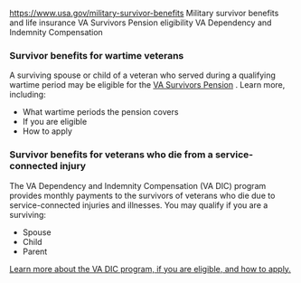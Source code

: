 

https://www.usa.gov/military-survivor-benefits
Military survivor benefits and life insurance
VA Survivors Pension eligibility
VA Dependency and Indemnity Compensation

### **Survivor benefits for wartime veterans**

A surviving spouse or child of a veteran who served during a qualifying wartime period may be eligible for the
[VA Survivors Pension](https://www.va.gov/pension/survivors-pension/)
. Learn more, including:

* What wartime periods the pension covers
* If you are eligible
* How to apply

### **Survivor benefits for veterans who die from a service-connected injury**

The VA Dependency and Indemnity Compensation (VA DIC) program provides monthly payments to the survivors of veterans who die due to service-connected injuries and illnesses. You may qualify if you are a surviving:

* Spouse
* Child
* Parent

[Learn more about the VA DIC program, if you are eligible, and how to apply.](https://www.va.gov/disability/dependency-indemnity-compensation/)
